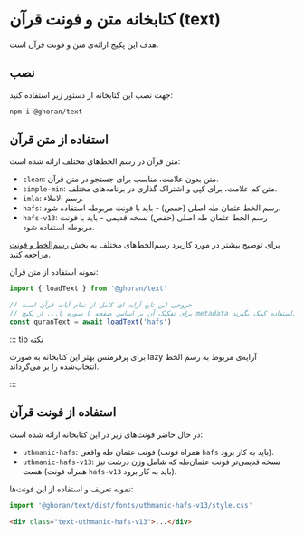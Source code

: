 # کتابخانه متن و فونت قرآن (text)

هدف این پکیج ارائه‌ی متن و فونت قرآن است.

## نصب

جهت نصب این کتابخانه از دستور زیر استفاده کنید:

```bash
npm i @ghoran/text
```

## استفاده از متن قرآن

متن قرآن در رسم الخط‌های مختلف ارائه شده است:

- `clean`: متن بدون علامت، مناسب برای جستجو در متن قرآن.
- `simple-min`: متن کم علامت، برای کپی و اشتراک گذاری در برنامه‌های مختلف.
- `imla`: رسم الاملاء.
- `hafs`: رسم الخط عثمان طه اصلی (حفص) - باید با فونت مربوطه استفاده شود.
- `hafs-v13`: رسم الخط عثمان طه اصلی (حفص) نسخه قدیمی - باید با فونت مربوطه استفاده شود.

برای توضیح بیشتر در مورد کاربرد رسم‌الخط‌های مختلف به بخش [رسم‌الخط و فونت](/fonts) مراجعه کنید.

نمونه استفاده از متن قرآن:

```js
import { loadText } from '@ghoran/text'

// خروجی این تابع آرایه ای کامل از تمام آیات قرآن است
// برای تفکیک آن بر اساس صفحه یا سوره یا... از پکیج metadata استفاده کمک بگیرید.
const quranText = await loadText('hafs')
```

::: tip نکته

برای پرفرمنس بهتر این کتابخانه به صورت lazy آرایه‌ی مربوط به رسم الخط انتخاب‌شده را بر می‌گرداند.

:::

## استفاده از فونت قرآن

در حال حاضر فونت‌های زیر در این کتابخانه ارائه شده است:

- `uthmanic-hafs`: فونت عثمان طه واقعی (همراه فونت `hafs` باید به کار برود).
- `uthmanic-hafs-v13`: نسخه قدیمی‌تر فونت عثمان‌طه که شامل وزن درشت نیز هست (همراه فونت `hafs-v13` باید به کار برود).

نمونه تعریف و استفاده از این فونت‌ها:

```js
import '@ghoran/text/dist/fonts/uthmanic-hafs-v13/style.css'
```

```html
<div class="text-uthmanic-hafs-v13">...</div>
```
